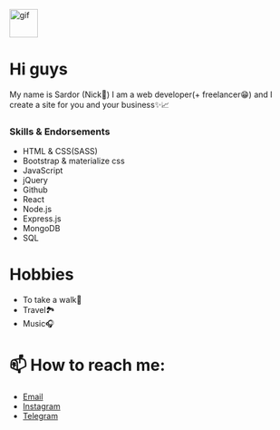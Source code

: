 <img src="https://i.pinimg.com/originals/31/0c/42/310c4277a816c4839a8a3b2bb14cbc2b.gif" alt="gif" width="50"> <h1>Hi guys</h1>

My name is Sardor (Nick🦊)
I am a web developer(+ freelancer😁) and I create a site for you and your business✨📈

### Skills & Endorsements

<ul>
  <li>HTML & CSS(SASS)</li>
  <li>Bootstrap & materialize css</li>
  <li>JavaScript</li>
  <li>jQuery</li>
  <li>Github</li>
  <li>React</li>
  <li>Node.js</li>
  <li>Express.js</li>
  <li>MongoDB</li>
  <li>SQL</li>
</ul>

# Hobbies

<ul> 
  <li>To take a walk🐜</li>
  <li>Travel🏞</li>
  <li>Music🎧</li>
</ul>

# 📫 How to reach me:

<ul>
  <li><a href="mailto:mirzakomilovs@gmail.com">Email</a></li>
  <li><a href="https://www.instagram.com/nick_7703s/">Instagram</a></li>
  <li><a href="https://t.me/nick_7703s">Telegram</a></li>
</ul>

